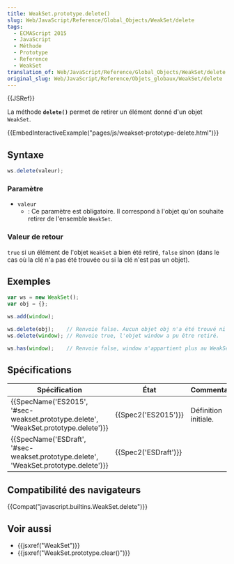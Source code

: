 ```yaml
---
title: WeakSet.prototype.delete()
slug: Web/JavaScript/Reference/Global_Objects/WeakSet/delete
tags:
  - ECMAScript 2015
  - JavaScript
  - Méthode
  - Prototype
  - Reference
  - WeakSet
translation_of: Web/JavaScript/Reference/Global_Objects/WeakSet/delete
original_slug: Web/JavaScript/Reference/Objets_globaux/WeakSet/delete
---
```

{{JSRef}}

La méthode **`delete()`** permet de retirer un élément donné d'un objet `WeakSet`.

{{EmbedInteractiveExample("pages/js/weakset-prototype-delete.html")}}

## Syntaxe

```js
ws.delete(valeur);
```

### Paramètre

- `valeur`
  - : Ce paramètre est obligatoire. Il correspond à l'objet qu'on souhaite retirer de l'ensemble `WeakSet`.

### Valeur de retour

`true` si un élément de l'objet `WeakSet` a bien été retiré, `false` sinon (dans le cas où la clé n'a pas été trouvée ou si la clé n'est pas un objet).

## Exemples

```js
var ws = new WeakSet();
var obj = {};

ws.add(window);

ws.delete(obj);    // Renvoie false. Aucun objet obj n'a été trouvé ni retiré.
ws.delete(window); // Renvoie true, l'objet window a pu être retiré.

ws.has(window);    // Renvoie false, window n'appartient plus au WeakSet.
```

## Spécifications

| Spécification                                                                                                    | État                         | Commentaires         |
| ---------------------------------------------------------------------------------------------------------------- | ---------------------------- | -------------------- |
| {{SpecName('ES2015', '#sec-weakset.prototype.delete', 'WeakSet.prototype.delete')}} | {{Spec2('ES2015')}}     | Définition initiale. |
| {{SpecName('ESDraft', '#sec-weakset.prototype.delete', 'WeakSet.prototype.delete')}} | {{Spec2('ESDraft')}} |                      |

## Compatibilité des navigateurs

{{Compat("javascript.builtins.WeakSet.delete")}}

## Voir aussi

- {{jsxref("WeakSet")}}
- {{jsxref("WeakSet.prototype.clear()")}}
